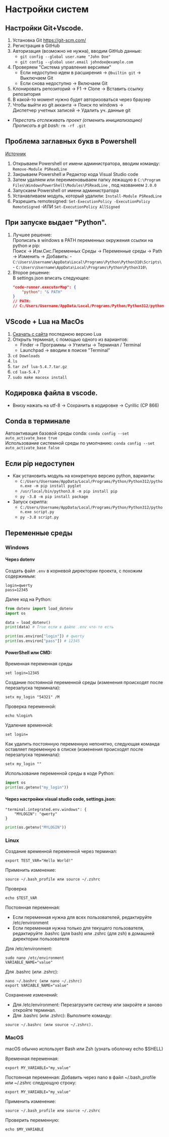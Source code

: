 # Настройки систем

## Настройки Git+Vscode.

1. Установка Git https://git-scm.com/
2. Регистрация в GitHub 
3. Авторизация (возможно не нужна), вводим GitHub данные:
    - `git config --global user.name "John Doe"`
    - `git config --global user.email johndoe@example.com`
3. Проверяем "Система управления версиями"
    - Если недоступно идем в расширения -> `@builtin git` -> Выключаем Git
    - Если снова недоступно -> Включаем Git
4. Клонировать репозиторий -> F1 -> Clone -> Вставить ссылку репозитория
5. В какой-то момент нужно будет авторизоваться через браузер
6. Чтобы выйти из git акканта -> Поиск по windows ->  
            Диспетчер учетных записей -> Удалить уч. данные git

- _Перестать отслеживать проект (отменить инициализацию)_
    _Прописать в git bash:_ `rm -rf .git` 

## Проблема заглавных букв в Powershell

[Источник](https://danshin.ms/PSReadLine-problem/)

1. Открываем Powershell от имени администратора, вводим команду: `Remove-Module PSReadLine`
2. Закрываем Powershell и Редактор кода Visual Studio code
3. Затем удаляем или переименовываем папку лежащую в
`C:\Program Files\WindowsPowerShell\Modules\PSReadLine` , под названием `2.0.0`
4. Запускаем Powershell от имени администратора
5. Устанавливаем модуль, который удалили: `Install-Module PSReadLine`
6. Разрешить remotesigned: `Set-ExecutionPolicy -ExecutionPolicy RemoteSigned`
    -ИЛИ `Set-ExecutionPolicy AllSigned`

## При запуске выдает "Python".
1. Лучшее решение:\
    Прописать в windows в PATH переменных окружения ссылки на python и pip:\
    Поиск -> Изм.Сис.Переменных Среды -> Переменные среды -> Path -> Изменить -> Добавить:
        - `C:\Users\Username\AppData\Local\Programs\Python\Python310\Scripts\`
        - `C:\Users\Username\AppData\Local\Programs\Python\Python310\`
2. Второе решение:\
    В settings.json вписать следующее:
    ```json
    "code-runner.executorMap": {
        "python": "& PATH" 
    }
    // PATH:
    // C:/Users/Username/AppData/Local/Programs/Python/Python312/python.exe
    ```

## VScode + Lua на MacOs

1. [Скачать с сайта](https://www.lua.org/download.html) последнюю версию Lua 
2. Открыть терминал, с помощью одного из вариантов:
    - Finder -> Программы -> Утилиты -> Терминал / Terminal
    - Launchpad -> вводим в поиске "Terminal"
3. `cd Downloads`
4. `ls`
5. `tar zxf lua-5.4.7.tar.gz`
6. `cd lua-5.4.7`
7. `sudo make macosx install`

## Кодировка файла в vscode.
- Внизу нажать на utf-8 -> Сохранить в кодировке -> Cyrillic (CP 866)

## Conda в терминале
Автоактивация базовой среды conda:
`conda config --set auto_activate_base true`  
Использование системной среды по умолчанию:
`conda config --set auto_activate_base false`  

## Если pip недоступен
- Как установить модуль на конкретную версию python, варианты:
    - `C:/Users/Username/AppData/Local/Programs/Python/Python312/python.exe -m pip install pyglet`
    - `/usr/local/bin/python3.8 -m pip install pip`
    - `py -3.8 -m pip install package`
- Запуск скрипта:
    - `C:/Users/Username/AppData/Local/Programs/Python/Python312/python.exe script.py`
    - `py -3.8 script.py`

## Переменные среды
### Windows
#### Через dotenv
Создать файл `.env` в корневой директории проекта, с похожим содержимым:
```
login=qwerty
pass=12345
```
Далее код на Python:
```python
from dotenv import load_dotenv
import os

data = load_dotenv()
print(data) # True если в файле .env что-то есть

print(os.environ["login"]) # qwerty
print(os.environ["pass"]) # 12345
```

#### PowerShell или CMD:
Временная переменная среды
```
set login=12345
```
Создание постоянной переменной среды (изменения происходят после перезапуска терминала):
```
setx my_login "54321" /M
```
Проверка переменной:
```
echo %login%
```
Удаление временной:
```
set login=
```
Как удалить постоянную переменную непонятно, следующая команда оставляет переменную в списке (изменения происходят после перезапуска терминала):
```
setx my_login ""
```
Использование переменной среды в коде Python:
```python
import os
print(os.getenv("my_login"))
```

#### Через настройки visual studio code, settings.json:
```
"terminal.integrated.env.windows": {
    "MYLOGIN": "qwerty"
}
```
```python
print(os.getenv("MYLOGIN"))
```
### Linux

Создание временной переменной через терминал:
```
export TEST_VAR="Hello World!"
```

Применить изменение:
```
source ~/.bash_profile или source ~/.zshrc
```

Проверка
```
echo $TEST_VAR
```

Постоянная переменная:
- Если переменная нужна для всех пользователей, редактируйте /etc/environment
- Если переменная нужна только для текущего пользователя, редактируйте .bashrc (для bash) или .zshrc (для zsh) в домашней директории пользователя

Для /etc/environment:
```
sudo nano /etc/environment
VARIABLE_NAME="value"
```

Для .bashrc (или .zshrc):
```
nano ~/.bashrc (или nano ~/.zshrc)
export VARIABLE_NAME="value"
```

Сохранение изменений:
- Для /etc/environment: Перезагрузите систему или закройте и заново откройте терминал. 
- Для .bashrc (или .zshrc): Выполните команду:
```
source ~/.bashrc (или source ~/.zshrc). 
```


### MacOS
macOS обычно использует Bash или Zsh (узнать оболочку echo $SHELL)

Временная переменная:
```
export MY_VARIABLE="my_value"
```

Постоянная переменная:
Добавить через nano в файл ~/.bash_profile или ~/.zshrc
следующую строку:
```
export MY_VARIABLE="my_value"
```
Применить изменение:
```
source ~/.bash_profile или source ~/.zshrc
```
Проверить переменную:
```
echo $MY_VARIABLE
```
